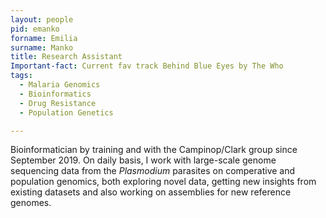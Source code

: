 ```yaml
---
layout: people
pid: emanko
forname: Emilia
surname: Manko
title: Research Assistant
Important-fact: Current fav track Behind Blue Eyes by The Who
tags:
  - Malaria Genomics
  - Bioinformatics
  - Drug Resistance
  - Population Genetics

---
```

Bioinformatician by training and with the Campinop/Clark group since September 2019. On daily basis, I work with large-scale genome sequencing data from the _Plasmodium_ parasites on comperative and population genomics, both exploring novel data, getting new insights from existing datasets and also working on assemblies for new reference genomes.

